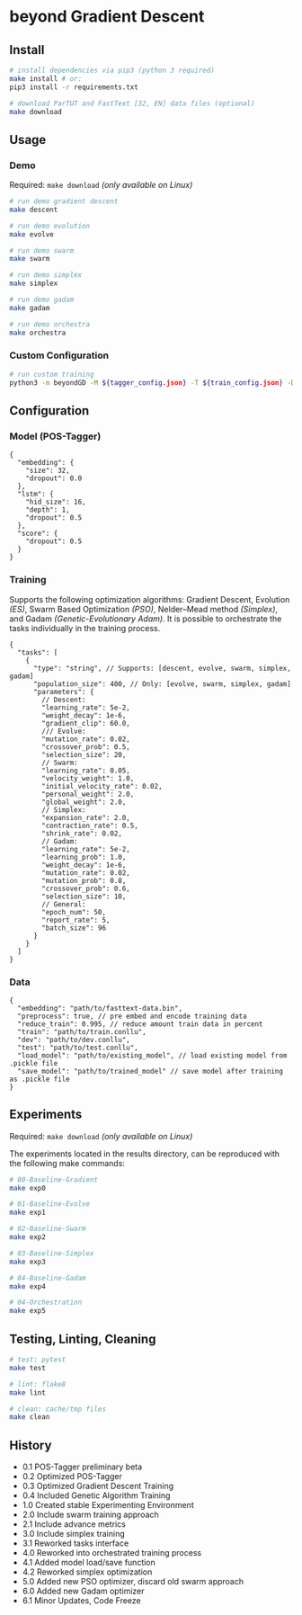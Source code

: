 # beyond Gradient Descent

## Install

```bash
# install dependencies via pip3 (python 3 required)
make install # or:
pip3 install -r requirements.txt

# download ParTUT and FastText [32, EN] data files (optional)
make download
```

## Usage

### Demo

Required: `make download` _(only available on Linux)_

```bash
# run demo gradient descent
make descent

# run demo evolution
make evolve

# run demo swarm
make swarm

# run demo simplex
make simplex

# run demo gadam
make gadam

# run demo orchestra
make orchestra
```

### Custom Configuration

```bash
# run custom training
python3 -m beyondGD -M ${tagger_config.json} -T ${train_config.json} -D ${data_config.json}
```

## Configuration

### Model (POS-Tagger)

```jsonc
{
  "embedding": {
    "size": 32,
    "dropout": 0.0
  },
  "lstm": {
    "hid_size": 16,
    "depth": 1,
    "dropout": 0.5
  },
  "score": {
    "dropout": 0.5
  }
}
```

### Training

Supports the following optimization algorithms: Gradient Descent, Evolution _(ES)_, Swarm Based Optimization _(PSO)_, Nelder–Mead method _(Simplex)_, and Gadam _(Genetic-Evolutionary Adam)_.
It is possible to orchestrate the tasks individually in the training process.

```jsonc
{
  "tasks": [
    {
      "type": "string", // Supports: [descent, evolve, swarm, simplex, gadam]
      "population_size": 400, // Only: [evolve, swarm, simplex, gadam]
      "parameters": {
        // Descent:
        "learning_rate": 5e-2,
        "weight_decay": 1e-6,
        "gradient_clip": 60.0,
        /// Evolve:
        "mutation_rate": 0.02,
        "crossover_prob": 0.5,
        "selection_size": 20,
        // Swarm:
        "learning_rate": 0.05,
        "velocity_weight": 1.0,
        "initial_velocity_rate": 0.02,
        "personal_weight": 2.0,
        "global_weight": 2.0,
        // Simplex:
        "expansion_rate": 2.0,
        "contraction_rate": 0.5,
        "shrink_rate": 0.02,
        // Gadam:
        "learning_rate": 5e-2,
        "learning_prob": 1.0,
        "weight_decay": 1e-6,
        "mutation_rate": 0.02,
        "mutation_prob": 0.8,
        "crossover_prob": 0.6,
        "selection_size": 10,
        // General:
        "epoch_num": 50,
        "report_rate": 5,
        "batch_size": 96
      }
    }
  ]
}
```

### Data

```jsonc
{
  "embedding": "path/to/fasttext-data.bin",
  "preprocess": true, // pre embed and encode training data
  "reduce_train": 0.995, // reduce amount train data in percent
  "train": "path/to/train.conllu",
  "dev": "path/to/dev.conllu",
  "test": "path/to/test.conllu",
  "load_model": "path/to/existing_model", // load existing model from .pickle file
  "save_model": "path/to/trained_model" // save model after training as .pickle file
}
```

## Experiments

Required: `make download` _(only available on Linux)_

The experiments located in the results directory, can be reproduced with the following make commands:

```bash
# 00-Baseline-Gradient
make exp0

# 01-Baseline-Evolve
make exp1

# 02-Baseline-Swarm
make exp2

# 03-Baseline-Simplex
make exp3

# 04-Baseline-Gadam
make exp4

# 04-Orchestration
make exp5
```

## Testing, Linting, Cleaning

```bash
# test: pytest
make test

# lint: flake8
make lint

# clean: cache/tmp files
make clean
```

## History

- 0.1 POS-Tagger preliminary beta
- 0.2 Optimized POS-Tagger
- 0.3 Optimized Gradient Descent Training
- 0.4 Included Genetic Algorithm Training
- 1.0 Created stable Experimenting Environment
- 2.0 Include swarm training approach
- 2.1 Include advance metrics
- 3.0 Include simplex training
- 3.1 Reworked tasks interface
- 4.0 Reworked into orchestrated training process
- 4.1 Added model load/save function
- 4.2 Reworked simplex optimization
- 5.0 Added new PSO optimizer, discard old swarm approach
- 6.0 Added new Gadam optimizer
- 6.1 Minor Updates, Code Freeze